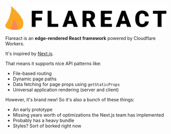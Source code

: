 ![Flareact](./flareact.png)

Flareact is an **edge-rendered React framework** powered by Cloudflare Workers.

It's inspired by [Next.js](https://nextjs.org/).

That means it supports nice API patterns like:

- File-based routing
- Dynamic page paths
- Data fetching for page props using `getStaticProps`
- Universal application rendering (server and client)

However, it's brand new! So it's also a bunch of these things:

- An early prototype
- Missing years worth of optimizations the Next.js team has implemented
- Probably has a heavy bundle
- Styles? Sort of borked right now

